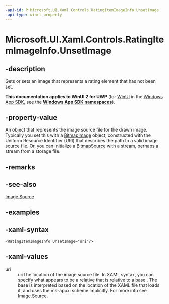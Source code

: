 ```yaml
---
-api-id: P:Microsoft.UI.Xaml.Controls.RatingItemImageInfo.UnsetImage
-api-type: winrt property
---
```

<!-- Property syntax.
public ImageSource UnsetImage { get;  set; }
-->

# Microsoft.UI.Xaml.Controls.RatingItemImageInfo.UnsetImage



## -description

Gets or sets an image that represents a rating element that has not been set.



**This documentation applies to WinUI 2 for UWP** (for [WinUI](/windows/apps/winui/winui3/) in the [Windows App SDK](/windows/apps/windows-app-sdk/), see the **[Windows App SDK namespaces](/windows/windows-app-sdk/api/winrt/)**).

## -property-value

An object that represents the image source file for the drawn image. Typically you set this with a [BitmapImage](/uwp/api/windows.ui.xaml.media.imaging.bitmapimage) object, constructed with the Uniform Resource Identifier (URI) that describes the path to a valid image source file. Or, you can initialize a [BitmapSource](/uwp/api/windows.ui.xaml.media.imaging.bitmapsource) with a stream, perhaps a stream from a storage file.



## -remarks



## -see-also

[Image.Source](/uwp/api/windows.ui.xaml.controls.image.source)



## -examples



## -xaml-syntax

```xaml
<RatingItemImageInfo UnsetImage="uri"/>
```



## -xaml-values

<dl><dt>uri</dt><dd>uriThe location of the image source file. In XAML syntax, you can specify what appears to be a relative that is relative to a base . The base is interpreted based on the location of the XAML file that loads it, and uses the ms-appx: scheme implicitly. For more info see Image.Source.</dd>
</dl>



